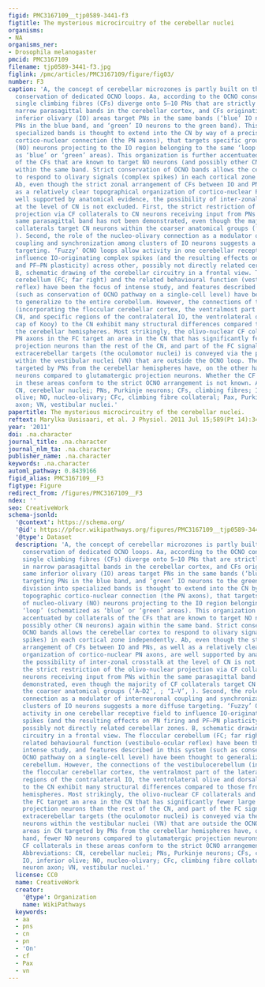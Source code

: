 ```yaml
---
figid: PMC3167109__tjp0589-3441-f3
figtitle: The mysterious microcircuitry of the cerebellar nuclei
organisms:
- NA
organisms_ner:
- Drosophila melanogaster
pmcid: PMC3167109
filename: tjp0589-3441-f3.jpg
figlink: /pmc/articles/PMC3167109/figure/fig03/
number: F3
caption: 'A, the concept of cerebellar microzones is partly built on the anatomical
  conservation of dedicated OCNO loops. Aa, according to the OCNO conservation model,
  single climbing fibres (CFs) diverge onto 5–10 PNs that are strictly localized in
  narrow parasagittal bands in the cerebellar cortex, and CFs originating from same
  inferior olivary (IO) areas target PNs in the same bands (‘blue’ IO neurons targeting
  PNs in the blue band, and ‘green’ IO neurons to the green band). This division into
  specialized bands is thought to extend into the CN by way of a precise topographic
  cortico-nuclear connection (the PN axons), that targets specific groups of nucleo-olivary
  (NO) neurons projecting to the IO region belonging to the same ‘loop’ (schematized
  as ‘blue’ or ‘green’ areas). This organization is further accentuated by collaterals
  of the CFs that are known to target NO neurons (and possibly other CN neurons) again
  within the same band. Strict conservation of OCNO bands allows the cerebellar cortex
  to respond to olivary signals (complex spikes) in each cortical zone independently.
  Ab, even though the strict zonal arrangement of CFs between IO and PNs, as well
  as a relatively clear topographical organization of cortico-nuclear PN axons, are
  well supported by anatomical evidence, the possibility of inter-zonal crosstalk
  at the level of CN is not excluded. First, the strict restriction of the olivo-nuclear
  projection via CF collaterals to CN neurons receiving input from PNs within the
  same parasagittal band has not been demonstrated, even though the majority of CF
  collaterals target CN neurons within the coarser anatomical groups (‘A–D2’, ; ‘I–V’,
  ). Second, the role of the nucleo-olivary connection as a modulator of interneuronal
  coupling and synchronization among clusters of IO neurons suggests a more diffuse
  targeting. ‘Fuzzy’ OCNO loops allow activity in one cerebellar receptive field to
  influence IO-originating complex spikes (and the resulting effects on PN firing
  and PF–PN plasticity) across other, possibly not directly related cerebellar zones.
  B, schematic drawing of the cerebellar circuitry in a frontal view. The floccular
  cerebellum (FC; far right) and the related behavioural function (vestibulo-ocular
  reflex) have been the focus of intense study, and features described in this system
  (such as conservation of OCNO pathway on a single-cell level) have been thought
  to generalize to the entire cerebellum. However, the connections of the vestibulocerebellum
  (incorporating the floccular cerebellar cortex, the ventralmost part of the lateral
  CN, and specific regions of the contralateral IO, the ventrolateral olive and dorsal
  cap of Kooy) to the CN exhibit many structural differences compared to those from
  the cerebellar hemispheres. Most strikingly, the olivo-nuclear CF collaterals and
  PN axons in the FC target an area in the CN that has significantly fewer large glutamatergic
  projection neurons than the rest of the CN, and part of the FC signalling to its
  extracerebellar targets (the oculomotor nuclei) is conveyed via the projection neurons
  within the vestibular nuclei (VN) that are outside the OCNO loop. The areas in CN
  targeted by PNs from the cerebellar hemispheres have, on the other hand, fewer NO
  neurons compared to glutamatergic projection neurons. Whether the CF collaterals
  in these areas conform to the strict OCNO arrangement is not known. Abbreviations:
  CN, cerebellar nuclei; PNs, Purkinje neurons; CFs, climbing fibres; IO, inferior
  olive; NO, nucleo-olivary; CFc, climbing fibre collateral; Pax, Purkinje neuron
  axon; VN, vestibular nuclei.'
papertitle: The mysterious microcircuitry of the cerebellar nuclei.
reftext: Marylka Uusisaari, et al. J Physiol. 2011 Jul 15;589(Pt 14):3441-3457.
year: '2011'
doi: .na.character
journal_title: .na.character
journal_nlm_ta: .na.character
publisher_name: .na.character
keywords: .na.character
automl_pathway: 0.8439166
figid_alias: PMC3167109__F3
figtype: Figure
redirect_from: /figures/PMC3167109__F3
ndex: ''
seo: CreativeWork
schema-jsonld:
  '@context': https://schema.org/
  '@id': https://pfocr.wikipathways.org/figures/PMC3167109__tjp0589-3441-f3.html
  '@type': Dataset
  description: 'A, the concept of cerebellar microzones is partly built on the anatomical
    conservation of dedicated OCNO loops. Aa, according to the OCNO conservation model,
    single climbing fibres (CFs) diverge onto 5–10 PNs that are strictly localized
    in narrow parasagittal bands in the cerebellar cortex, and CFs originating from
    same inferior olivary (IO) areas target PNs in the same bands (‘blue’ IO neurons
    targeting PNs in the blue band, and ‘green’ IO neurons to the green band). This
    division into specialized bands is thought to extend into the CN by way of a precise
    topographic cortico-nuclear connection (the PN axons), that targets specific groups
    of nucleo-olivary (NO) neurons projecting to the IO region belonging to the same
    ‘loop’ (schematized as ‘blue’ or ‘green’ areas). This organization is further
    accentuated by collaterals of the CFs that are known to target NO neurons (and
    possibly other CN neurons) again within the same band. Strict conservation of
    OCNO bands allows the cerebellar cortex to respond to olivary signals (complex
    spikes) in each cortical zone independently. Ab, even though the strict zonal
    arrangement of CFs between IO and PNs, as well as a relatively clear topographical
    organization of cortico-nuclear PN axons, are well supported by anatomical evidence,
    the possibility of inter-zonal crosstalk at the level of CN is not excluded. First,
    the strict restriction of the olivo-nuclear projection via CF collaterals to CN
    neurons receiving input from PNs within the same parasagittal band has not been
    demonstrated, even though the majority of CF collaterals target CN neurons within
    the coarser anatomical groups (‘A–D2’, ; ‘I–V’, ). Second, the role of the nucleo-olivary
    connection as a modulator of interneuronal coupling and synchronization among
    clusters of IO neurons suggests a more diffuse targeting. ‘Fuzzy’ OCNO loops allow
    activity in one cerebellar receptive field to influence IO-originating complex
    spikes (and the resulting effects on PN firing and PF–PN plasticity) across other,
    possibly not directly related cerebellar zones. B, schematic drawing of the cerebellar
    circuitry in a frontal view. The floccular cerebellum (FC; far right) and the
    related behavioural function (vestibulo-ocular reflex) have been the focus of
    intense study, and features described in this system (such as conservation of
    OCNO pathway on a single-cell level) have been thought to generalize to the entire
    cerebellum. However, the connections of the vestibulocerebellum (incorporating
    the floccular cerebellar cortex, the ventralmost part of the lateral CN, and specific
    regions of the contralateral IO, the ventrolateral olive and dorsal cap of Kooy)
    to the CN exhibit many structural differences compared to those from the cerebellar
    hemispheres. Most strikingly, the olivo-nuclear CF collaterals and PN axons in
    the FC target an area in the CN that has significantly fewer large glutamatergic
    projection neurons than the rest of the CN, and part of the FC signalling to its
    extracerebellar targets (the oculomotor nuclei) is conveyed via the projection
    neurons within the vestibular nuclei (VN) that are outside the OCNO loop. The
    areas in CN targeted by PNs from the cerebellar hemispheres have, on the other
    hand, fewer NO neurons compared to glutamatergic projection neurons. Whether the
    CF collaterals in these areas conform to the strict OCNO arrangement is not known.
    Abbreviations: CN, cerebellar nuclei; PNs, Purkinje neurons; CFs, climbing fibres;
    IO, inferior olive; NO, nucleo-olivary; CFc, climbing fibre collateral; Pax, Purkinje
    neuron axon; VN, vestibular nuclei.'
  license: CC0
  name: CreativeWork
  creator:
    '@type': Organization
    name: WikiPathways
  keywords:
  - aa
  - pns
  - cn
  - pn
  - 'On'
  - cf
  - Pax
  - vn
---
```

